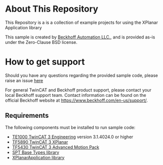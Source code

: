 # About This Repository

This Repository is a is a collection of example projects for using the XPlanar Application library

This sample is created by [Beckhoff Automation LLC.](https://www.beckhoff.com/en-us/), and is provided as-is under the Zero-Clause BSD license.

# How to get support
Should you have any questions regarding the provided sample code, please raise an issue [here](https://github.com/Beckhoff-USA-Community/XPlanarApplicationDemos/issues)

For general TwinCAT and Beckhoff product support, please contact your local Beckhoff support team. Contact information can be found on the official Beckhoff website at https://www.beckhoff.com/en-us/support/.

## Requirements

The following components must be installed to run sample code:

- [TE1000 TwinCAT 3 Engineering](https://www.beckhoff.com/en-en/products/automation/twincat/te1xxx-twincat-3-engineering/te1000.html) version 3.1.4024.0 or higher
- [TF5890 TwinCAT 3 XPlanar](https://www.beckhoff.com/en-us/products/motion/xplanar-planar-motor-system/xplanar-software/tf5890.html)
- [TF5430 TwinCAT 3 Advanced Motion Pack](https://www.beckhoff.com/en-us/products/motion/xplanar-planar-motor-system/xplanar-software/tf5430.html)
- [SPT Base Types library](https://github.com/Beckhoff-USA-Community/SPT-Libraries)
- [XPlanarApplication library](https://github.com/Beckhoff-USA-Community/XPlanarApplicationLibrary)

